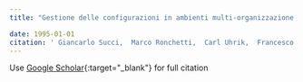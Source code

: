 ```yaml
---
title: "Gestione delle configurazioni in ambienti multi-organizzazione distribuiti usando Sarto"

date: 1995-01-01
citation: ' Giancarlo Succi,  Marco Ronchetti,  Carl Uhrik,  Francesco Baruchelli,  Guido Cardino,  Andrea Valerio, &quot;Gestione delle configurazioni in ambienti multi-organizzazione distribuiti usando Sarto.&quot;, 1995.'
---
```

Use [Google Scholar](https://scholar.google.com/scholar?q=Gestione+delle+configurazioni+in+ambienti+multi+organizzazione+distribuiti+usando+Sarto){:target="_blank"} for full citation